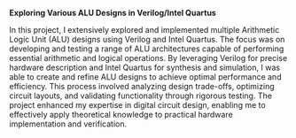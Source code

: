 **Exploring Various ALU Designs in Verilog/Intel Quartus**

In this project, I extensively explored and implemented multiple Arithmetic Logic Unit (ALU) designs using Verilog and Intel Quartus. The focus was on developing and testing a range of ALU architectures capable of performing essential arithmetic and logical operations. By leveraging Verilog for precise hardware description and Intel Quartus for synthesis and simulation, I was able to create and refine ALU designs to achieve optimal performance and efficiency. This process involved analyzing design trade-offs, optimizing circuit layouts, and validating functionality through rigorous testing. The project enhanced my expertise in digital circuit design, enabling me to effectively apply theoretical knowledge to practical hardware implementation and verification.
